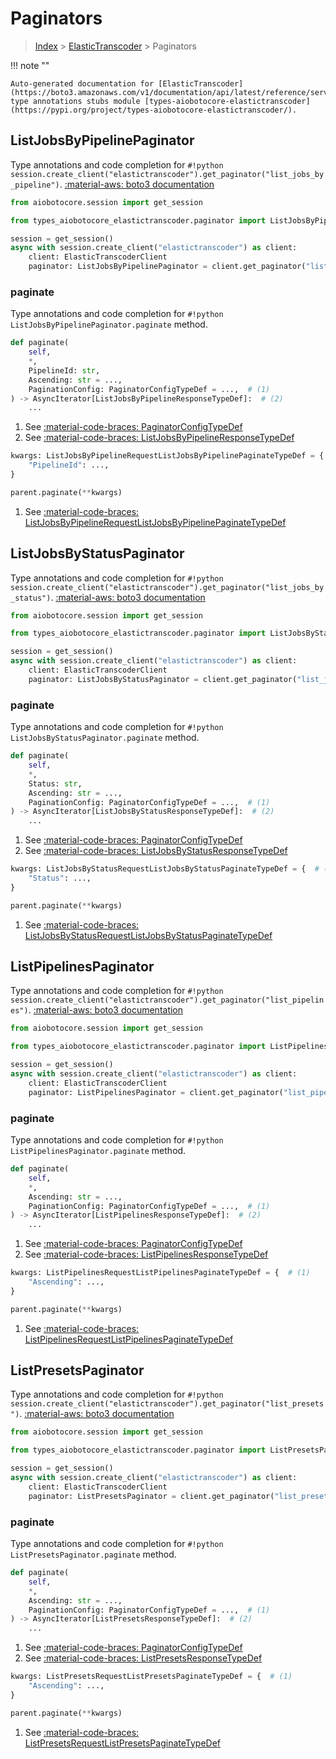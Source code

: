 # Paginators

> [Index](../README.md) > [ElasticTranscoder](./README.md) > Paginators

!!! note ""

    Auto-generated documentation for [ElasticTranscoder](https://boto3.amazonaws.com/v1/documentation/api/latest/reference/services/elastictranscoder.html#ElasticTranscoder)
    type annotations stubs module [types-aiobotocore-elastictranscoder](https://pypi.org/project/types-aiobotocore-elastictranscoder/).

## ListJobsByPipelinePaginator

Type annotations and code completion for `#!python session.create_client("elastictranscoder").get_paginator("list_jobs_by_pipeline")`.
[:material-aws: boto3 documentation](https://boto3.amazonaws.com/v1/documentation/api/latest/reference/services/elastictranscoder.html#ElasticTranscoder.Paginator.ListJobsByPipeline)

```python title="Usage example"
from aiobotocore.session import get_session

from types_aiobotocore_elastictranscoder.paginator import ListJobsByPipelinePaginator

session = get_session()
async with session.create_client("elastictranscoder") as client:
    client: ElasticTranscoderClient
    paginator: ListJobsByPipelinePaginator = client.get_paginator("list_jobs_by_pipeline")
```


### paginate

Type annotations and code completion for `#!python ListJobsByPipelinePaginator.paginate` method.

```python title="Method definition"
def paginate(
    self,
    *,
    PipelineId: str,
    Ascending: str = ...,
    PaginationConfig: PaginatorConfigTypeDef = ...,  # (1)
) -> AsyncIterator[ListJobsByPipelineResponseTypeDef]:  # (2)
    ...
```

1. See [:material-code-braces: PaginatorConfigTypeDef](./type_defs.md#paginatorconfigtypedef) 
2. See [:material-code-braces: ListJobsByPipelineResponseTypeDef](./type_defs.md#listjobsbypipelineresponsetypedef) 


```python title="Usage example with kwargs"
kwargs: ListJobsByPipelineRequestListJobsByPipelinePaginateTypeDef = {  # (1)
    "PipelineId": ...,
}

parent.paginate(**kwargs)
```

1. See [:material-code-braces: ListJobsByPipelineRequestListJobsByPipelinePaginateTypeDef](./type_defs.md#listjobsbypipelinerequestlistjobsbypipelinepaginatetypedef) 
## ListJobsByStatusPaginator

Type annotations and code completion for `#!python session.create_client("elastictranscoder").get_paginator("list_jobs_by_status")`.
[:material-aws: boto3 documentation](https://boto3.amazonaws.com/v1/documentation/api/latest/reference/services/elastictranscoder.html#ElasticTranscoder.Paginator.ListJobsByStatus)

```python title="Usage example"
from aiobotocore.session import get_session

from types_aiobotocore_elastictranscoder.paginator import ListJobsByStatusPaginator

session = get_session()
async with session.create_client("elastictranscoder") as client:
    client: ElasticTranscoderClient
    paginator: ListJobsByStatusPaginator = client.get_paginator("list_jobs_by_status")
```


### paginate

Type annotations and code completion for `#!python ListJobsByStatusPaginator.paginate` method.

```python title="Method definition"
def paginate(
    self,
    *,
    Status: str,
    Ascending: str = ...,
    PaginationConfig: PaginatorConfigTypeDef = ...,  # (1)
) -> AsyncIterator[ListJobsByStatusResponseTypeDef]:  # (2)
    ...
```

1. See [:material-code-braces: PaginatorConfigTypeDef](./type_defs.md#paginatorconfigtypedef) 
2. See [:material-code-braces: ListJobsByStatusResponseTypeDef](./type_defs.md#listjobsbystatusresponsetypedef) 


```python title="Usage example with kwargs"
kwargs: ListJobsByStatusRequestListJobsByStatusPaginateTypeDef = {  # (1)
    "Status": ...,
}

parent.paginate(**kwargs)
```

1. See [:material-code-braces: ListJobsByStatusRequestListJobsByStatusPaginateTypeDef](./type_defs.md#listjobsbystatusrequestlistjobsbystatuspaginatetypedef) 
## ListPipelinesPaginator

Type annotations and code completion for `#!python session.create_client("elastictranscoder").get_paginator("list_pipelines")`.
[:material-aws: boto3 documentation](https://boto3.amazonaws.com/v1/documentation/api/latest/reference/services/elastictranscoder.html#ElasticTranscoder.Paginator.ListPipelines)

```python title="Usage example"
from aiobotocore.session import get_session

from types_aiobotocore_elastictranscoder.paginator import ListPipelinesPaginator

session = get_session()
async with session.create_client("elastictranscoder") as client:
    client: ElasticTranscoderClient
    paginator: ListPipelinesPaginator = client.get_paginator("list_pipelines")
```


### paginate

Type annotations and code completion for `#!python ListPipelinesPaginator.paginate` method.

```python title="Method definition"
def paginate(
    self,
    *,
    Ascending: str = ...,
    PaginationConfig: PaginatorConfigTypeDef = ...,  # (1)
) -> AsyncIterator[ListPipelinesResponseTypeDef]:  # (2)
    ...
```

1. See [:material-code-braces: PaginatorConfigTypeDef](./type_defs.md#paginatorconfigtypedef) 
2. See [:material-code-braces: ListPipelinesResponseTypeDef](./type_defs.md#listpipelinesresponsetypedef) 


```python title="Usage example with kwargs"
kwargs: ListPipelinesRequestListPipelinesPaginateTypeDef = {  # (1)
    "Ascending": ...,
}

parent.paginate(**kwargs)
```

1. See [:material-code-braces: ListPipelinesRequestListPipelinesPaginateTypeDef](./type_defs.md#listpipelinesrequestlistpipelinespaginatetypedef) 
## ListPresetsPaginator

Type annotations and code completion for `#!python session.create_client("elastictranscoder").get_paginator("list_presets")`.
[:material-aws: boto3 documentation](https://boto3.amazonaws.com/v1/documentation/api/latest/reference/services/elastictranscoder.html#ElasticTranscoder.Paginator.ListPresets)

```python title="Usage example"
from aiobotocore.session import get_session

from types_aiobotocore_elastictranscoder.paginator import ListPresetsPaginator

session = get_session()
async with session.create_client("elastictranscoder") as client:
    client: ElasticTranscoderClient
    paginator: ListPresetsPaginator = client.get_paginator("list_presets")
```


### paginate

Type annotations and code completion for `#!python ListPresetsPaginator.paginate` method.

```python title="Method definition"
def paginate(
    self,
    *,
    Ascending: str = ...,
    PaginationConfig: PaginatorConfigTypeDef = ...,  # (1)
) -> AsyncIterator[ListPresetsResponseTypeDef]:  # (2)
    ...
```

1. See [:material-code-braces: PaginatorConfigTypeDef](./type_defs.md#paginatorconfigtypedef) 
2. See [:material-code-braces: ListPresetsResponseTypeDef](./type_defs.md#listpresetsresponsetypedef) 


```python title="Usage example with kwargs"
kwargs: ListPresetsRequestListPresetsPaginateTypeDef = {  # (1)
    "Ascending": ...,
}

parent.paginate(**kwargs)
```

1. See [:material-code-braces: ListPresetsRequestListPresetsPaginateTypeDef](./type_defs.md#listpresetsrequestlistpresetspaginatetypedef) 
